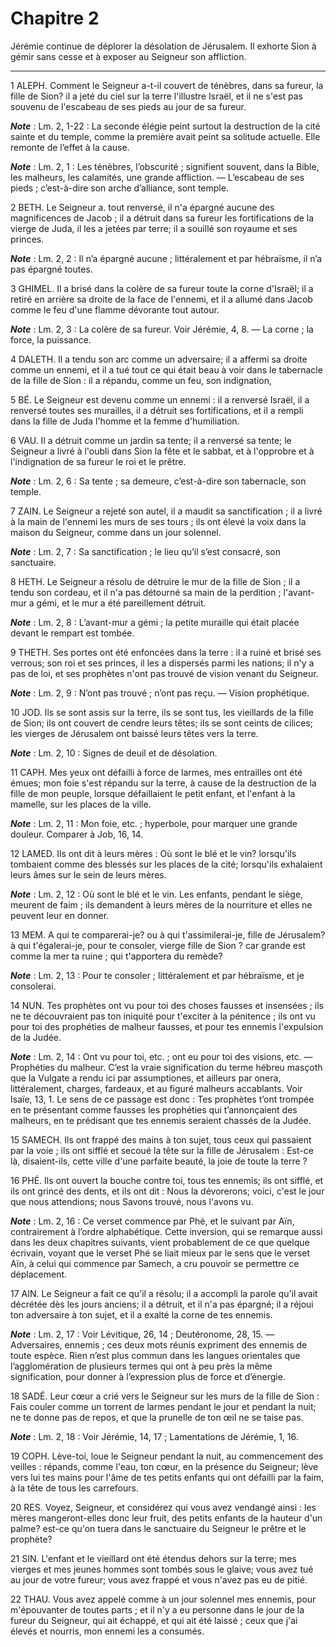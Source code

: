 # Chapitre 2

Jérémie continue de déplorer la désolation de Jérusalem.
Il exhorte Sion à gémir sans cesse et à exposer au Seigneur son affliction.

***

1 ALEPH.
Comment le Seigneur a-t-il couvert de ténèbres, dans sa fureur, la fille de Sion? il a jeté du ciel sur la terre l'illustre Israël, et il ne s'est pas souvenu de l'escabeau de ses pieds au jour de sa fureur.

***Note*** :  Lm. 2, 1-22 : La seconde élégie peint surtout la destruction de la cité sainte et du temple, comme la première avait peint sa solitude actuelle. Elle remonte de l’effet à la cause.

***Note*** :  Lm. 2, 1 : Les ténèbres, l’obscurité ; signifient souvent, dans la Bible, les malheurs, les calamités, une grande affliction. ― L’escabeau de ses pieds ; c’est-à-dire son arche d’alliance, sont temple.


2 BETH.
Le Seigneur a. tout renversé, il n'a épargné aucune des magnificences de Jacob ; il a détruit dans sa fureur les fortifications de la vierge de Juda, il les a jetées par terre; il a souillé son royaume et ses princes.

***Note*** :  Lm. 2, 2 : Il n’a épargné aucune ; littéralement et par hébraïsme, il n’a pas épargné toutes.


3 GHIMEL.
Il a brisé dans la colère de sa fureur toute la corne d'Israël; il a retiré en arrière sa droite de la face de l'ennemi, et il a allumé dans Jacob comme le feu d'une flamme dévorante tout autour.

***Note*** :  Lm. 2, 3 : La colère de sa fureur. Voir Jérémie, 4, 8. ― La corne ; la force, la puissance.


4 DALETH.
Il a tendu son arc comme un adversaire; il a affermi sa droite comme un ennemi, et il a tué tout ce qui était beau à voir dans le tabernacle de la fille de Sion : il a répandu, comme un feu, son indignation,


5 BÉ.
Le Seigneur est devenu comme un ennemi : il a renversé Israël, il a renversé toutes ses murailles, il a détruit ses fortifications, et il a rempli dans la fille de Juda l'homme et la femme d'humiliation.


6 VAU.
Il a détruit comme un jardin sa tente; il a renversé sa tente; le Seigneur a livré à l'oubli dans Sion la fête et le sabbat, et à l'opprobre et à l'indignation de sa fureur le roi et le prêtre.

***Note*** :  Lm. 2, 6 : Sa tente ; sa demeure, c’est-à-dire son tabernacle, son temple.


7 ZAIN.
Le Seigneur a rejeté son autel, il a maudit sa sanctification ; il a livré à la main de l'ennemi les murs de ses tours ; ils ont élevé la voix dans la maison du Seigneur, comme dans un jour solennel.

***Note*** :  Lm. 2, 7 : Sa sanctification ; le lieu qu’il s’est consacré, son sanctuaire.


8 HETH.
Le Seigneur a résolu de détruire le mur de la fille de Sion ; il a tendu son cordeau, et il n'a pas détourné sa main de la perdition ; l'avant-mur a gémi, et le mur a été pareillement détruit.

***Note*** :  Lm. 2, 8 : L’avant-mur a gémi ; la petite muraille qui était placée devant le rempart est tombée.


9 THETH.
Ses portes ont été enfoncées dans la terre : il a ruiné et brisé ses verrous; son roi et ses princes, il les a dispersés parmi les nations; il n'y a pas de loi, et ses prophètes n'ont pas trouvé de vision venant du Seigneur.

***Note*** :  Lm. 2, 9 : N’ont pas trouvé ; n’ont pas reçu. ― Vision prophétique.


10 JOD.
Ils se sont assis sur la terre, ils se sont tus, les vieillards de la fille de Sion; ils ont couvert de cendre leurs têtes; ils se sont ceints de cilices; les vierges de Jérusalem ont baissé leurs têtes vers la terre.

***Note*** :  Lm. 2, 10 : Signes de deuil et de désolation.


11 CAPH.
Mes yeux ont défailli à force de larmes, mes entrailles ont été émues; mon foie s'est répandu sur la terre, à cause de la destruction de la fille de mon peuple, lorsque défaillaient le petit enfant, et l'enfant à la mamelle, sur les places de la ville.

***Note*** :  Lm. 2, 11 : Mon foie, etc. ; hyperbole, pour marquer une grande douleur. Comparer à Job, 16, 14.


12 LAMED.
Ils ont dit à leurs mères : Où sont le blé et le vin? lorsqu'ils tombaient comme des blessés sur les places de la cité; lorsqu'ils exhalaient leurs âmes sur le sein de leurs mères.

***Note*** :  Lm. 2, 12 : Où sont le blé et le vin. Les enfants, pendant le siège, meurent de faim ; ils demandent à leurs mères de la nourriture et elles ne peuvent leur en donner.


13 MEM.
A qui te comparerai-je? ou à qui t'assimilerai-je, fille de Jérusalem? à qui t'égalerai-je, pour te consoler, vierge fille de Sion ? car grande est comme la mer ta ruine ; qui t'apportera du remède?

***Note*** :  Lm. 2, 13 : Pour te consoler ; littéralement et par hébraïsme, et je consolerai.


14 NUN.
Tes prophètes ont vu pour toi des choses fausses et insensées ; ils ne te découvraient pas ton iniquité pour t'exciter à la pénitence ; ils ont vu pour toi des prophéties de malheur fausses, et pour tes ennemis l'expulsion de la Judée.

***Note*** :  Lm. 2, 14 : Ont vu pour toi, etc. ; ont eu pour toi des visions, etc. ― Prophéties du malheur. C’est la vraie signification du terme hébreu masçoth que la Vulgate a rendu ici par assumptiones, et ailleurs par onera, littéralement, charges, fardeaux, et au figuré malheurs accablants. Voir Isaïe, 13, 1. Le sens de ce passage est donc : Tes prophètes t’ont trompée en te présentant comme fausses les prophéties qui t’annonçaient des malheurs, en te prédisant que tes ennemis seraient chassés de la Judée.


15 SAMECH.
Ils ont frappé des mains à ton sujet, tous ceux qui passaient par la voie ; ils ont sifflé et secoué la tête sur la fille de Jérusalem : Est-ce là, disaient-ils, cette ville d'une parfaite beauté, la joie de toute la terre ?


16 PHÉ.
Ils ont ouvert la bouche contre toi, tous tes ennemis; ils ont sifflé, et ils ont grincé des dents, et ils ont dit : Nous la dévorerons; voici, c'est le jour que nous attendions; nous Savons trouvé, nous l'avons vu.

***Note*** :  Lm. 2, 16 : Ce verset commence par Phé, et le suivant par Aïn, contrairement à l’ordre alphabétique. Cette inversion, qui se remarque aussi dans les deux chapitres suivants, vient probablement de ce que quelque écrivain, voyant que le verset Phé se liait mieux par le sens que le verset Aïn, à celui qui commence par Samech, a cru pouvoir se permettre ce déplacement.


17 AIN.
Le Seigneur a fait ce qu'il a résolu; il a accompli la parole qu'il avait décrétée dès les jours anciens; il a détruit, et il n'a pas épargné; il a réjoui ton adversaire à ton sujet, et il a exalté la corne de tes ennemis.

***Note*** :  Lm. 2, 17 : Voir Lévitique, 26, 14 ; Deutéronome, 28, 15. ― Adversaires, ennemis ; ces deux mots réunis expriment des ennemis de toute espèce. Rien n’est plus commun dans les langues orientales que l’agglomération de plusieurs termes qui ont à peu près la même signification, pour donner à l’expression plus de force et d’énergie.


18 SADÉ.
Leur cœur a crié vers le Seigneur sur les murs de la fille de Sion : Fais couler comme un torrent de larmes pendant le jour et pendant la nuit; ne te donne pas de repos, et que la prunelle de ton œil ne se taise pas.

***Note*** :  Lm. 2, 18 : Voir Jérémie, 14, 17 ; Lamentations de Jérémie, 1, 16.


19 COPH.
Lève-toi, loue le Seigneur pendant la nuit, au commencement des veilles : répands, comme l'eau, ton cœur, en la présence du Seigneur; lève vers lui tes mains pour l'âme de tes petits enfants qui ont défailli par la faim, à la tête de tous les carrefours.


20 RES.
Voyez, Seigneur, et considérez qui vous avez vendangé ainsi : les mères mangeront-elles donc leur fruit, des petits enfants de la hauteur d'un palme? est-ce qu'on tuera dans le sanctuaire du Seigneur le prêtre et le prophète?


21 SIN.
L'enfant et le vieillard ont été étendus dehors sur la terre; mes vierges et mes jeunes hommes sont tombés sous le glaive; vous avez tué au jour de votre fureur; vous avez frappé et vous n'avez pas eu de pitié.


22 THAU.
Vous avez appelé comme à un jour solennel mes ennemis, pour m'épouvanter de toutes parts ; et il n'y a eu personne dans le jour de la fureur du Seigneur, qui ait échappé, et qui ait été laissé ; ceux que j'ai élevés et nourris, mon ennemi les a consumés.

